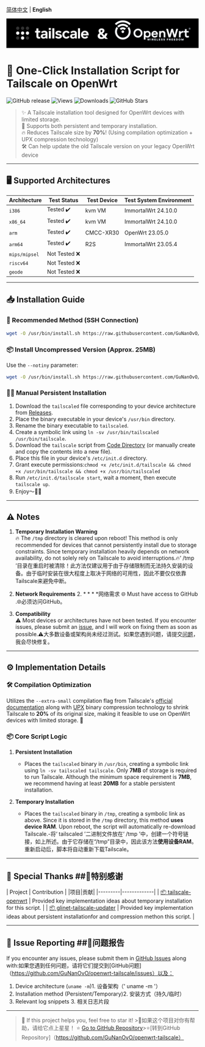 [简体中文](README.md) | **English**  

![Tailscale & OpenWrt](./banner.png)  
# 📖 One-Click Installation Script for Tailscale on OpenWrt

![GitHub release](https://img.shields.io/github/v/release/GuNanOvO/openwrt-tailscale?style=flat-square)
![Views](https://api.visitorbadge.io/api/combined?path=https%3A%2F%2Fgithub.com%2FGuNanOvO%2Fopenwrt-tailscale&label=Views&countColor=%23b7d079&style=flat)
![Downloads](https://img.shields.io/github/downloads/GuNanOvO/openwrt-tailscale/total?style=flat-square)
![GitHub Stars](https://img.shields.io/github/stars/GuNanOvO/openwrt-tailscale?label=Stars&color=yellow)


> ✨ A Tailscale installation tool designed for OpenWrt devices with limited storage.  
> 🚀 Supports both persistent and temporary installation.  
> 🔥 Reduces Tailscale size by **70%**! (Using compilation optimization + UPX compression technology)  
> 🛠️ Can help update the old Tailscale version on your legacy OpenWrt device

---

## 🖥️ Supported Architectures

| Architecture     | Test Status    | Test Device | Test System Environment |
|-----------------|---------------|-------------|-------------------------|
| `i386`         | Tested ✔️     | kvm VM      | ImmortalWrt 24.10.0     |
| `x86_64`       | Tested ✔️     | kvm VM      | ImmortalWrt 24.10.0     |
| `arm`          | Tested ✔️     | CMCC-XR30   | OpenWrt 23.05.0         |
| `arm64`        | Tested ✔️     | R2S         | ImmortalWrt 23.05.4     |
| `mips/mipsel`  | Not Tested ❌ |             |                         |
| `riscv64`      | Not Tested ❌ |             |                         |
| `geode`        | Not Tested ❌ |             |                         |

---

## 📥 Installation Guide

### 🔌 Recommended Method (SSH Connection)
```bash
wget -O /usr/bin/install.sh https://raw.githubusercontent.com/GuNanOvO/openwrt-tailscale/main/install_en.sh && chmod +x /usr/bin/install.sh && /usr/bin/install.sh
```

### 📦 Install Uncompressed Version (Approx. 25MB)
Use the `--notiny` parameter:
```bash
wget -O /usr/bin/install.sh https://raw.githubusercontent.com/GuNanOvO/openwrt-tailscale/main/install_en.sh && chmod +x /usr/bin/install.sh && /usr/bin/install.sh --notiny
```

### 👋🏻 Manual Persistent Installation
1. Download the `tailscaled` file corresponding to your device architecture from [Releases](https://github.com/GuNanOvO/openwrt-tailscale/releases).
2. Place the binary executable in your device's `/usr/bin` directory.
3. Rename the binary executable to `tailscaled`.
4. Create a symbolic link using `ln -sv /usr/bin/tailscaled /usr/bin/tailscale`.
5. Download the `tailscale` script from [Code Directory](https://github.com/GuNanOvO/openwrt-tailscale/tree/main/etc/init.d) (or manually create and copy the contents into a new file).
6. Place this file in your device's `/etc/init.d` directory.
7. Grant execute permissions:`chmod +x /etc/init.d/tailscale && chmod +x /usr/bin/tailscale && chmod +x /usr/bin/tailscaled`
8. Run `/etc/init.d/tailscale start`, wait a moment, then execute `tailscale up`.
9. Enjoy～🫰🏻

---

## ⚠️ Notes

1. **Temporary Installation Warning**  
   🔥 The `/tmp` directory is cleared upon reboot! This method is only recommended for devices that cannot persistently install due to storage constraints. Since temporary installation heavily depends on network availability, do not solely rely on Tailscale to avoid interruptions.🔥‘ /tmp ’目录在重启时被清除！此方法仅建议用于由于存储限制而无法持久安装的设备。由于临时安装在很大程度上取决于网络的可用性，因此不要仅仅依靠Tailscale来避免中断。

2. **Network Requirements**  2. * * * *网络需求
   🌐 Must have access to GitHub .🌐必须访问GitHub。

3. **Compatibility**  
   ⚠️ Most devices or architectures have not been tested. If you encounter issues, please submit an [issue](https://github.com/GuNanOvO/openwrt-tailscale/issues), and I will work on fixing them as soon as possible.⚠️大多数设备或架构尚未经过测试。如果您遇到问题，请提交[问题](https://github.com/GuNanOvO/openwrt-tailscale/issues)，我会尽快修复。

---

## ⚙️ Implementation Details

### 🛠️ Compilation Optimization

Utilizes the `--extra-small` compilation flag from Tailscale's [official documentation](https://tailscale.com/kb/1207/small-tailscale) along with [UPX](https://upx.github.io/) binary compression technology to shrink Tailscale to **20%** of its original size, making it feasible to use on OpenWrt devices with limited storage. 🎉

### 📦 Core Script Logic

1. **Persistent Installation**  
   - Places the `tailscaled` binary in `/usr/bin`, creating a symbolic link using `ln -sv tailscaled tailscale`. Only **7MB** of storage is required to run Tailscale. Although the minimum space requirement is **7MB**, we recommend having at least **20MB** for a stable persistent installation.

2. **Temporary Installation**  
   - Places the `tailscaled` binary in `/tmp`, creating a symbolic link as above. Since it is stored in the `/tmp` directory, this method **uses device RAM**. Upon reboot, the script will automatically re-download Tailscale.-将‘ tailscaled ’二进制文件放在‘ /tmp ’中，创建一个符号链接，如上所述。由于它存储在“/tmp”目录中，因此该方法**使用设备RAM**。重新启动后，脚本将自动重新下载Tailscale。

---

## 🙏 Special Thanks   ##🙏特别感谢

| Project | Contribution |   |项目|贡献|
|---------|-------------|
| [📦 tailscale-openwrt](https://github.com/CH3NGYZ/tailscale-openwrt) | Provided key implementation ideas about temporary installation for this script. |
| [📦 glinet-tailscale-updater](https://github.com/Admonstrator/glinet-tailscale-updater) | Provided key implementation ideas about persistent installationfor and compression methon this script. |

---

## 🐛 Issue Reporting   ##🐛问题报告

If you encounter any issues, please submit them in [GitHub Issues](https://github.com/GuNanOvO/openwrt-tailscale/issues) along with:如果您遇到任何问题，请将它们提交到[GitHub问题]（https://github.com/GuNanOvO/openwrt-tailscale/issues）以及：
1. Device architecture (`uname -m`)1. 设备架构（' uname -m '）
2. Installation method (Persistent/Temporary)2. 安装方式（持久/临时）
3. Relevant log snippets   3. 相关日志片段

---

> 💖 If this project helps you, feel free to star it!  >💖如果这个项目对你有帮助，请给它点上星星！
> ⭐ [Go to GitHub Repository](https://github.com/GuNanOvO/openwrt-tailscale)>⭐[转到GitHub Repository]（https://github.com/GuNanOvO/openwrt-tailscale）

